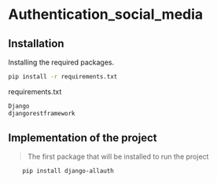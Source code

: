 # Authentication_social_media

## Installation

Installing the required packages.

```bash
pip install -r requirements.txt
```

requirements.txt
```bash
Django
djangorestframework
```

## Implementation of the project

> The first package that will be installed to run the project
```bash
    pip install django-allauth
```